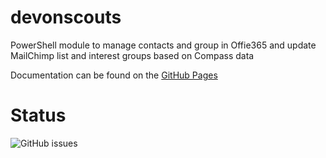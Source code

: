 # devonscouts

PowerShell module to manage contacts and group in Offie365 and update MailChimp list and interest groups based on Compass data

Documentation can be found on the [GitHub Pages](https://artfulbodger.github.io/devonscouts/)

# Status

![GitHub issues](https://img.shields.io/github/issues-raw/artfulbodger/devonscouts.svg?style=flat-square)
